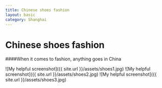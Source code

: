 ```yaml
---
title: Chinese shoes fashion
layout: basic
category: Shanghai
---
```



Chinese shoes fashion
=======================

####When it comes to fashion, anything goes in China

![My helpful screenshot]({{ site.url }}/assets/shoes1.jpg)
![My helpful screenshot]({{ site.url }}/assets/shoes2.jpg)
![My helpful screenshot]({{ site.url }}/assets/shoes3.jpg)



